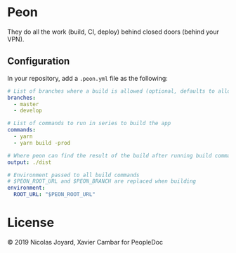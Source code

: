 # Peon

They do all the work (build, CI, deploy) behind closed doors (behind your VPN).

## Configuration

In your repository, add a `.peon.yml` file as the following:

```yaml
# List of branches where a build is allowed (optional, defaults to allowing all branches)
branches:
  - master
  - develop

# List of commands to run in series to build the app
commands:
  - yarn
  - yarn build -prod

# Where peon can find the result of the build after running build commands
output: ./dist

# Environment passed to all build commands
# $PEON_ROOT_URL and $PEON_BRANCH are replaced when building
environment:
  ROOT_URL: "$PEON_ROOT_URL"
```

# License

© 2019 Nicolas Joyard, Xavier Cambar for PeopleDoc
